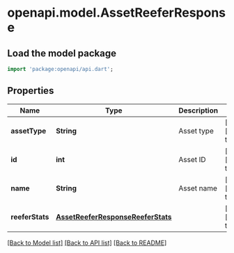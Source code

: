 # openapi.model.AssetReeferResponse

## Load the model package
```dart
import 'package:openapi/api.dart';
```

## Properties
Name | Type | Description | Notes
------------ | ------------- | ------------- | -------------
**assetType** | **String** | Asset type | [optional] [default to null]
**id** | **int** | Asset ID | [optional] [default to null]
**name** | **String** | Asset name | [optional] [default to null]
**reeferStats** | [**AssetReeferResponseReeferStats**](AssetReeferResponseReeferStats.md) |  | [optional] [default to null]

[[Back to Model list]](../README.md#documentation-for-models) [[Back to API list]](../README.md#documentation-for-api-endpoints) [[Back to README]](../README.md)



